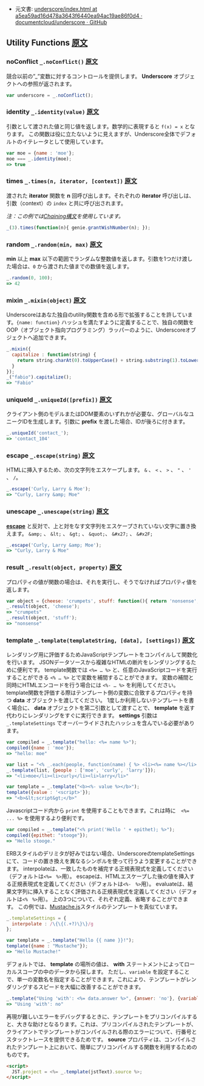 +  元文書: [underscore/index.html at a5ea59ad16d478a3643f6440ea94ac19ae86f0d4 · documentcloud/underscore · GitHub](https://github.com/documentcloud/underscore/blob/a5ea59ad16d478a3643f6440ea94ac19ae86f0d4/index.html "underscore/index.html at a5ea59ad16d478a3643f6440ea94ac19ae86f0d4 · documentcloud/underscore · GitHub")

## Utility Functions [原文](http://underscorejs.org/#utility)

### noConflict `_.noConflict()` [原文](http://underscorejs.org/#noConflict)

競合以前の”_”変数に対するコントロールを提供します。 **Underscore** オブジェクトへの参照が返されます。

```javascript 
var underscore = _.noConflict();
```

### identity `_.identity(value)` [原文](http://underscorejs.org/#identity)

引数として渡された値と同じ値を返します。数学的に表現すると `f(x) = x` となります。
この関数は役に立たないように見えますが、Underscore全体でデフォルトのイテレータとして使用しています。

```javascript 
var moe = {name : 'moe'};
moe === _.identity(moe);
=> true
```

### times `_.times(n, iterator, [context])` [原文](http://underscorejs.org/#times)

渡された **iterator** 関数を **n** 回呼び出します。それぞれの **iterator** 呼び出しは、引数（context）の `index` と共に呼び出されます。

_注：この例では[Chaining構文](http://underscorejs.org/#chaining)を使用しています。_

```javascript 
_(3).times(function(n){ genie.grantWishNumber(n); });
```

### random `_.random(min, max)` [原文](http://underscorejs.org/#random)

**min** 以上 **max** 以下の範囲でランダムな整数値を返します。引数を1つだけ渡した場合は、`0` から渡された値までの数値を返します。

```javascript 
_.random(0, 100);
=> 42
```

### mixin `_.mixin(object)` [原文](http://underscorejs.org/#mixin)

Underscoreはあなた独自のutility関数を含める形で拡張することを許しています。`{name: function}` ハッシュを満たすように定義することで、独自の関数をOOP（オブジェクト指向プログラミング）ラッパーのように、Underscoreオブジェクトへ追加できます。

```javascript 
_.mixin({
  capitalize : function(string) {
    return string.charAt(0).toUpperCase() + string.substring(1).toLowerCase();
  }
});
_("fabio").capitalize();
=> "Fabio"
```

### uniqueId `_.uniqueId([prefix])` [原文](http://underscorejs.org/#uniqueId)

クライアント側のモデルまたはDOM要素のいずれかが必要な、グローバルなユニークIDを生成します。引数に **prefix** を渡した場合、IDが後ろに付きます。

```javascript 
_.uniqueId('contact_');
=> 'contact_104'
```

### escape `_.escape(string)` [原文](http://underscorejs.org/#escape)

HTMLに挿入するため、次の文字列をエスケープします。 `&` 、 `<` 、 `>` 、 `"` 、 `'` 、 `/`。

```javascript 
_.escape('Curly, Larry & Moe');
=> "Curly, Larry &amp; Moe"
```

### unescape `_.unescape(string)` [原文](http://underscorejs.org/#unescape)

**[escape](http://underscorejs.org/#escape)** と反対で、上と対をなす文字列をエスケープされていない文字に置き換えます。 `&amp;` 、 `&lt;` 、 `&gt;` 、 `&quot;`、 `&#x27;` 、 
 `&#x2F;`


```javascript 
_.escape('Curly, Larry &amp; Moe');
=> "Curly, Larry & Moe"
```

### result `_.result(object, property)` [原文](http://underscorejs.org/#result)

プロパティの値が関数の場合は、それを実行し、そうでなければプロパティ値を返します。

```javascript 
var object = {cheese: 'crumpets', stuff: function(){ return 'nonsense'; }};
_.result(object, 'cheese');
=> "crumpets"
_.result(object, 'stuff');
=> "nonsense"
```

### template `_.template(templateString, [data], [settings])` [原文](http://underscorejs.org/#template)

レンダリング用に評価するためJavaScriptテンプレートをコンパイルして関数化を行います。
JSONデータソースから複雑なHTMLの断片をレンダリングするために便利です。
template関数では `<%= … %>` と、任意のJavaScriptコードを実行することができる `<% … %>` とで変数を補間することができます。
変数の補間と同時にHTMLエンコードを行う場合には `<%- … %>` を利用してください。
template関数を評価する際はテンプレート側の変数に合致するプロパティを持つ **data** オブジェクトを渡してください。
1度しか利用しないテンプレートを書く場合に、 **data** オブジェクトを第二引数として渡すことで、 **template** を返す代わりにレンダリングをすぐに実行できます。
**settings** 引数は `_.templateSettings` でオーバーライドされたハッシュを含んでいる必要があります。

```javascript 
var compiled = _.template("hello: <%= name %>");
compiled({name : 'moe'});
=> "hello: moe"

var list = "<% _.each(people, function(name) { %> <li><%= name %></li> <% }); %>";
_.template(list, {people : ['moe', 'curly', 'larry']});
=> "<li>moe</li><li>curly</li><li>larry</li>"

var template = _.template("<b><%- value %></b>");
template({value : '<script>'});
=> "<b>&lt;script&gt;</b>"
```

Javascriptコード内から `print` を使用することもできます。これは時に　`<%= ... %>` を使用するより便利です。

```javascript 
var compiled = _.template("<% print('Hello ' + epithet); %>");
compiled({epithet: "stooge"});
=> "Hello stooge."
```

ERBスタイルのデリミタが好みではない場合、UnderscoreのtemplateSettingsにて、コードの置き換えを異なるシンボルを使って行うよう変更することができます。
interpolateは、一致したものを補完する正規表現式を定義してください（デフォルトは`<%=　%>`用）。
escapeは、HTMLエスケープした後の値を挿入する正規表現式を定義してください（デフォルトは`<%-　%>`用）。
evaluateは、結果文字列に挿入することなく評価される正規表現式を定義してください（デフォルトは`<%　%>`用）。
上の3つについて、それぞれ定義、省略することができます。
この例では、[Mustache.js](http://github.com/janl/mustache.js#readme)スタイルのテンプレートを真似ています。

```javascript 
_.templateSettings = {
  interpolate : /\{\{(.+?)\}\}/g
};

var template = _.template("Hello {{ name }}!");
template({name : "Mustache"});
=> "Hello Mustache!"
```

デフォルトでは、 **template** の場所の値は、 **with** ステートメントによってローカルスコープの中のデータから探します。
ただし、`variable` を設定することで、単一の変数名を指定することができます。これにより、テンプレートがレンダリングするスピードを大幅に改善することができます。

```javascript 
_.template("Using 'with': <%= data.answer %>", {answer: 'no'}, {variable: 'data'});
=> "Using 'with': no"
```

再現が難しいエラーをデバッグするときに、テンプレートをプリコンパイルすると、大きな助けとなるります。これは、プリコンパイルされたテンプレートが、クライアントでテンプレートがコンパイルされる際のエラーについて、行番号とスタックトレースを提供できるためです。
**source** プロパティは、コンパイルされたテンプレート上において、簡単にプリコンパイルする関数を利用するためのものです。

```html 
<script>
  JST.project = <%= _.template(jstText).source %>;
</script>
```
